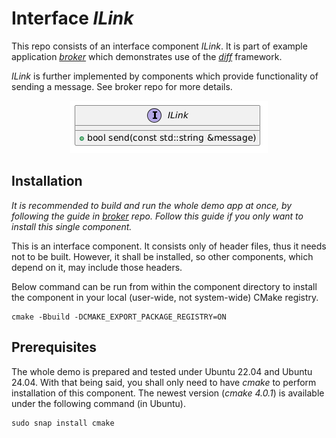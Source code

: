 # Interface *ILink*
This repo consists of an interface component *ILink*. It is part of example application *[broker](https://github.com/slawomir-niespodziany/diff_broker)* which demonstrates use of the *[diff](https://github.com/slawomir-niespodziany/diff)* framework. 

*ILink* is further implemented by components which provide functionality of sending a message. 
See broker repo for more details.

<p align="center"><img src="img/ilink.png" alt="ILink interface"/></p>

## Installation
*It is recommended to build and run the whole demo app at once, by following the guide in *[broker](https://github.com/slawomir-niespodziany/diff_broker)* repo. Follow this guide if you only want to install this single component.*

This is an interface component. It consists only of header files, thus it needs not to be built. However, it shall be installed, so other components, which depend on it, may include those headers.

Below command can be run from within the component directory to install the component in your local (user-wide, not system-wide) CMake registry.
```
cmake -Bbuild -DCMAKE_EXPORT_PACKAGE_REGISTRY=ON
```

## Prerequisites
The whole demo is prepared and tested under Ubuntu 22.04 and Ubuntu 24.04. With that being said, you shall only need to have *cmake* to perform installation of this component. The newest version (*cmake 4.0.1*) is available under the following command (in Ubuntu).
```
sudo snap install cmake
```
